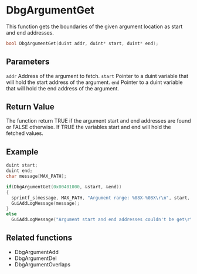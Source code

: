 # DbgArgumentGet

This function gets the boundaries of the given argument location as start and end addresses.

```c++
bool DbgArgumentGet(duint addr, duint* start, duint* end);
```

## Parameters

`addr` Address of the argument to fetch.
`start` Pointer to a duint variable that will hold the start address of the argument.
`end` Pointer to a duint variable that will hold the end address of the argument.

## Return Value

The function return TRUE if the argument start and end addresses are found or FALSE otherwise. If TRUE the variables start and end will hold the fetched values.

## Example

```c++
duint start;
duint end;
char message[MAX_PATH];

if(DbgArgumentGet(0x00401000, &start, &end))
{
  sprintf_s(message, MAX_PATH, "Argument range: %08X-%08X\r\n", start, end);
  GuiAddLogMessage(message);
}
else
  GuiAddLogMessage("Argument start and end addresses couldn't be get\r\n");
```

## Related functions

- DbgArgumentAdd
- DbgArgumentDel
- DbgArgumentOverlaps
